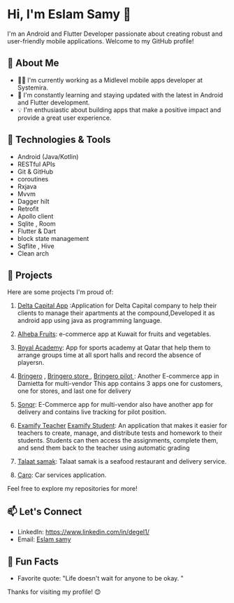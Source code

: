 # Hi, I'm Eslam Samy 👋

I'm an Android and Flutter Developer passionate about creating robust and user-friendly mobile applications. Welcome to my GitHub profile!

## 🚀 About Me

- 👨‍💻 I'm currently working as a Midlevel mobile apps developer at Systemira.
- 🌱 I'm constantly learning and staying updated with the latest in Android and Flutter development.
- 💡 I'm enthusiastic about building apps that make a positive impact and provide a great user experience.

## 🔧 Technologies & Tools

- Android (Java/Kotlin)
- RESTful APIs
- Git & GitHub
- coroutines
- Rxjava
- Mvvm
- Dagger hilt
- Retrofit
- Apollo client
- Sqlite , Room
- Flutter & Dart
- block state management
- Sqflite , Hive
- Clean arch
  



## 🌟 Projects

Here are some projects I'm proud of:

1. [Delta Capital App](https://play.google.com/store/apps/details?id=com.corptia.marinaCapital) :Application for Delta Capital company to help their clients to manage their
apartments at the compound,Developed it as android app using java as programming language.


2. [Alheba Fruits](https://play.google.com/store/apps/details?id=com.corptia.alheba): e-commerce app at Kuwait for fruits and vegetables.

3. [Royal Academy](https://play.google.com/store/apps/details?id=com.corptia.royalacademy): App for sports academy at Qatar that help them to arrange groups time at all
sport halls and
record the absence of playersn.

5. [Bringero](https://play.google.com/store/apps/details?id=com.corptia.bringero) , [Bringero store ](https://play.google.com/store/apps/details?id=com.corptia.bringero.store) , [Bringero pilot ](https://play.google.com/store/apps/details?id=com.corptia.bringero.pilot): Another E-commerce app in Damietta for multi-vendor
This app contains 3 apps one for customers, one for stores, and last one for
delivery

6. [Sonqr](https://play.google.com/store/apps/details?id=com.ipda3.tech.sonqr_client): E-Commerce app for multi-vendor also have another app for delivery and
contains live tracking
for pilot position.

7. [Examify Teacher](https://play.google.com/store/apps/details?id=com.elimone.exam) [Examify Student](https://play.google.com/store/apps/details?id=com.elimone.exam.student): An application that makes it easier for teachers to create, manage, and distribute
tests and homework to their students. Students can then access the assignments,
complete them, and send them back to the teacher using automatic grading

8. [Talaat samak](https://play.google.com/store/apps/details?id=com.systemira.tal3etsamak): Talaat samak is a seafood restaurant and delivery service.

   
9. [Caro](https://play.google.com/store/apps/details?id=com.aait.caro): Car services application.


Feel free to explore my repositories for more!

## 📫 Let's Connect

- LinkedIn: https://www.linkedin.com/in/degel1/
- Email: [Eslam samy](mailto:Esamy8088@gmail.com)

## 🎉 Fun Facts

- Favorite quote: "Life doesn't wait for anyone to be okay. "

Thanks for visiting my profile! 😊
